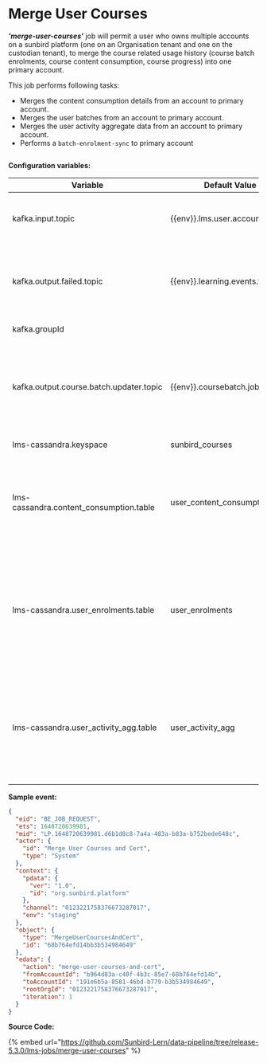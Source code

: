 # Merge User Courses

_**'merge-user-courses'**_ job will permit a user who owns multiple accounts on a sunbird platform (one on an Organisation tenant and one on the custodian tenant), to merge the course related usage history (course batch enrolments, course content consumption, course progress) into one primary account.&#x20;

This job performs following tasks:

* Merges the content consumption details from an account to primary account.
* Merges the user batches from an account to primary account.
* Merges the user activity aggregate data from an account to primary account.
* Performs a `batch-enrolment-sync` to primary account

<div data-full-width="true">

<figure><img src="../../../../.gitbook/assets/Untitled Diagram-merge-user-courses.drawio.png" alt=""><figcaption></figcaption></figure>

</div>

**Configuration variables:**

<table><thead><tr><th width="241">Variable</th><th width="273">Default Value</th><th>Purpose</th></tr></thead><tbody><tr><td>kafka.input.topic</td><td>{{env}}.lms.user.account.merge</td><td>Kafka topic from which messages/events are read to be processed.</td></tr><tr><td>kafka.output.failed.topic</td><td>{{env}}.learning.events.failed</td><td>Kafka topic to which message is written when an exception occurs while processing an event.</td></tr><tr><td>kafka.groupId</td><td></td><td>Kafka input topic group Id</td></tr><tr><td>kafka.output.course.batch.updater.topic</td><td>{{env}}.coursebatch.job.request</td><td>Kafka topic to which output message/event is inserted to perform user course progress activity reconciliation to merged Id</td></tr><tr><td>lms-cassandra.keyspace</td><td>sunbird_courses</td><td>Cassandra keyspace name</td></tr><tr><td>lms-cassandra.content_consumption.table</td><td>user_content_consumption</td><td>Cassandra table used to store content wise data for a collection of a batch by a user. Content progress, status etc</td></tr><tr><td>lms-cassandra.user_enrolments.table</td><td>user_enrolments</td><td>Cassandra table used to store user enrolment data in a collection of a particular batch. This also holds the consumption progress, enrolment status and issued certificate details</td></tr><tr><td>lms-cassandra.user_activity_agg.table</td><td>user_activity_agg</td><td>Cassandra table used to store user consumption aggregate details of a collection in a batch. Aggregates like the consumption completed content count</td></tr></tbody></table>

**Sample event:**

```json
{
  "eid": "BE_JOB_REQUEST",
  "ets": 1648720639981,
  "mid": "LP.1648720639981.d6b1d8c8-7a4a-483a-b83a-b752bede648c",
  "actor": {
    "id": "Merge User Courses and Cert",
    "type": "System"
  },
  "context": {
    "pdata": {
      "ver": "1.0",
      "id": "org.sunbird.platform"
    },
    "channel": "0123221758376673287017",
    "env": "staging"
  },
  "object": {
    "type": "MergeUserCoursesAndCert",
    "id": "68b764efd14bb3b534984649"
  },
  "edata": {
    "action": "merge-user-courses-and-cert",
    "fromAccountId": "b964d83a-c40f-4b3c-85e7-68b764efd14b",
    "toAccountId": "191e6b5a-8581-46bd-b779-b3b534984649",
    "rootOrgId": "0123221758376673287017",
    "iteration": 1
  }
}
```

**Source Code:**

{% embed url="https://github.com/Sunbird-Lern/data-pipeline/tree/release-5.3.0/lms-jobs/merge-user-courses" %}
